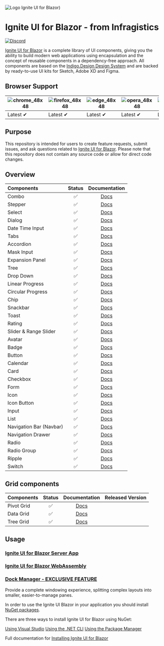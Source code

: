 ![Logo Ignite UI for Blazor)](https://user-images.githubusercontent.com/52001020/173773052-e8fd2806-2631-47a8-838d-1eabdaa4afce.svg)


<h1 align="center">
  Ignite UI for Blazor - from Infragistics 
</h1>



[![Discord](https://img.shields.io/discord/836634487483269200?logo=discord&logoColor=ffffff)](https://discord.com/channels/836634487483269200/836636796229386241)

[Ignite UI for Blazor](https://www.infragistics.com/products/ignite-ui-blazor) is a complete library of UI components, giving you the ability to build modern web applications using encapsulation and the concept of reusable components in a dependency-free approach. 
All components are based on the [Indigo.Design Design System](https://www.infragistics.com/products/appbuilder/ui-toolkit) and are backed by ready-to-use UI kits for Sketch, Adobe XD and Figma.

## Browser Support

![chrome_48x48](https://user-images.githubusercontent.com/2188411/168109445-fbd7b217-35f9-44d1-8002-1eb97e39cdc6.png) | ![firefox_48x48](https://user-images.githubusercontent.com/2188411/168109465-e46305ee-f69f-4fa5-8f4a-14876f7fd3ca.png) | ![edge_48x48](https://user-images.githubusercontent.com/2188411/168109472-a730f8c0-3822-4ae6-9f54-785a66695245.png) | ![opera_48x48](https://user-images.githubusercontent.com/2188411/168109520-b6865a6c-b69f-44a4-9948-748d8afd687c.png) | ![safari_48x48](https://user-images.githubusercontent.com/2188411/168109527-6c58f2cf-7386-4b97-98b1-cfe0ab4e8626.png)
--- | --- | --- | --- | --- |
Latest ✔ | Latest ✔ | Latest ✔ | Latest ✔ | Latest ✔ |

## Purpose

This repository is intended for users to create feature requests, submit issues, and ask questions related to [Ignite UI for Blazor](https://www.infragistics.com/products/ignite-ui-blazor). Please note that this repository does not contain any source code or allow for direct code changes.

## Overview

|Components|Status|Documentation|
|:--|:--:|:--:|
|Combo|:white_check_mark:|[Docs](https://www.infragistics.com/products/ignite-ui-blazor/blazor/components/inputs/combo/overview)
|Stepper|:white_check_mark:|[Docs](https://www.infragistics.com/products/ignite-ui-blazor/blazor/components/layouts/stepper)|
|Select|:white_check_mark:|[Docs](https://www.infragistics.com/products/ignite-ui-blazor/blazor/components/inputs/select)|
|Dialog|:white_check_mark:|[Docs](https://www.infragistics.com/products/ignite-ui-blazor/blazor/components/notifications/dialog)|
|Date Time Input|:white_check_mark:|[Docs](https://www.infragistics.com/products/ignite-ui-blazor/blazor/components/inputs/date-time-input)|
|Tabs|:white_check_mark:|[Docs](https://www.infragistics.com/products/ignite-ui-blazor/blazor/components/layouts/tabs)|
|Accordion|:white_check_mark:|[Docs](https://www.infragistics.com/products/ignite-ui-blazor/blazor/components/layouts/accordion)|
|Mask Input|:white_check_mark:|[Docs](https://www.infragistics.com/products/ignite-ui-blazor/blazor/components/inputs/input)|
|Expansion Panel|:white_check_mark:|[Docs](https://www.infragistics.com/products/ignite-ui-blazor/blazor/components/layouts/expansion-panel)|
|Tree|:white_check_mark:|[Docs](https://www.infragistics.com/products/ignite-ui-blazor/blazor/components/grids/tree)|
|Drop Down|:white_check_mark:|[Docs](https://www.infragistics.com/products/ignite-ui-blazor/blazor/components/notifications/toast)|
|Linear Progress|:white_check_mark:|[Docs](https://www.infragistics.com/products/ignite-ui-blazor/blazor/components/inputs/linear-progress)|
|Circular Progress|:white_check_mark:|[Docs](https://www.infragistics.com/products/ignite-ui-blazor/blazor/components/inputs/circular-progress)|
|Chip|:white_check_mark:|[Docs](https://www.infragistics.com/products/ignite-ui-blazor/blazor/components/inputs/chip)|   
|Snackbar|:white_check_mark:|[Docs](https://www.infragistics.com/products/ignite-ui-blazor/blazor/components/notifications/snackbar)|
|Toast|:white_check_mark:|[Docs](https://www.infragistics.com/products/ignite-ui-blazor/blazor/components/notifications/toast)|
|Rating|:white_check_mark:|[Docs](https://www.infragistics.com/products/ignite-ui-blazor/blazor/components/inputs/rating)|
|Slider & Range Slider|:white_check_mark:|[Docs](https://www.infragistics.com/products/ignite-ui-blazor/blazor/components/inputs/slider)| 
|Avatar|:white_check_mark:|[Docs](https://www.infragistics.com/products/ignite-ui-blazor/blazor/components/layouts/avatar)|
|Badge|:white_check_mark:|[Docs](https://www.infragistics.com/products/ignite-ui-blazor/blazor/components/inputs/badge)|
|Button|:white_check_mark:|[Docs](https://www.infragistics.com/products/ignite-ui-blazor/blazor/components/inputs/button)|
|Calendar|:white_check_mark:|[Docs](https://www.infragistics.com/products/ignite-ui-blazor/blazor/components/scheduling/calendar)|
|Card|:white_check_mark:|[Docs](https://www.infragistics.com/products/ignite-ui-blazor/blazor/components/layouts/card)|
|Checkbox|:white_check_mark:|[Docs](https://www.infragistics.com/products/ignite-ui-blazor/blazor/components/inputs/checkbox)|
|Form|:white_check_mark:|[Docs](https://www.infragistics.com/products/ignite-ui-blazor/blazor/components/inputs/form)|
|Icon|:white_check_mark:|[Docs](https://www.infragistics.com/products/ignite-ui-blazor/blazor/components/layouts/icon)|
|Icon Button|:white_check_mark:|[Docs](https://www.infragistics.com/products/ignite-ui-blazor/blazor/components/inputs/icon-button)|
|Input|:white_check_mark:|[Docs](https://www.infragistics.com/products/ignite-ui-blazor/blazor/components/inputs/input)|
|List|:white_check_mark:|[Docs](https://www.infragistics.com/products/ignite-ui-blazor/blazor/components/grids/list)|
|Navigation Bar (Navbar)|:white_check_mark:|[Docs](https://www.infragistics.com/products/ignite-ui-blazor/blazor/components/menus/navbar)|
|Navigation Drawer|:white_check_mark:|[Docs](https://www.infragistics.com/products/ignite-ui-blazor/blazor/components/menus/navigation-drawer)|
|Radio|:white_check_mark:|[Docs](https://www.infragistics.com/products/ignite-ui-blazor/blazor/components/inputs/radio)|
|Radio Group|:white_check_mark:|[Docs](https://www.infragistics.com/products/ignite-ui-blazor/blazor/components/inputs/radio)|
|Ripple|:white_check_mark:|[Docs](https://www.infragistics.com/products/ignite-ui-blazor/blazor/components/inputs/ripple)|
|Switch|:white_check_mark:|[Docs](https://www.infragistics.com/products/ignite-ui-blazor/blazor/components/inputs/switch)|

## Grid components

|Components|Status|Documentation|Released Version|
|:--|:--:|:--:|:--:|
|Pivot Grid|:white_check_mark:|[Docs](https://www.infragistics.com/products/ignite-ui-blazor/blazor/components/grids/pivot-grid/overview)|
|Data Grid|:white_check_mark:|[Docs](https://www.infragistics.com/products/ignite-ui-blazor/blazor/components/grids/grid/overview)||
|Tree Grid|:white_check_mark:|[Docs](https://www.infragistics.com/products/ignite-ui-blazor/blazor/components/grids/tree-grid/overview)||

## Usage

### [Ignite UI for Blazor Server App](https://www.infragistics.com/products/ignite-ui-blazor/blazor/components/general-getting-started#install-ignite-ui-for-blazor)

### [Ignite UI for Blazor WebAssembly](https://www.infragistics.com/products/ignite-ui-blazor/blazor/components/general-getting-started-blazor-client)

### [Dock Manager - EXCLUSIVE FEATURE](https://www.infragistics.com/products/ignite-ui-blazor/blazor/components/layouts/dock-manager)

Provide a complete windowing experience, splitting complex layouts into smaller, easier-to-manage panes. 

In order to use the Ignite UI Blazor in your application you should install 
[NuGet packages](https://www.nuget.org/packages/IgniteUI.Blazor.Trial).

There are three ways to install Ignite UI for Blazor using NuGet:

[Using Visual Studio](https://www.infragistics.com/products/ignite-ui-blazor/blazor/components/general-installing-blazor#using-visual-studio)
[Using the .NET CLI](https://www.infragistics.com/products/ignite-ui-blazor/blazor/components/general-installing-blazor#using-the-net-cli)
[Using the Package Manager](https://www.infragistics.com/products/ignite-ui-blazor/blazor/components/general-installing-blazor#using-the-package-manager)

Full documentation for [Installing Ignite UI for Blazor](https://www.infragistics.com/products/ignite-ui-blazor/blazor/components/general-installing-blazor)

